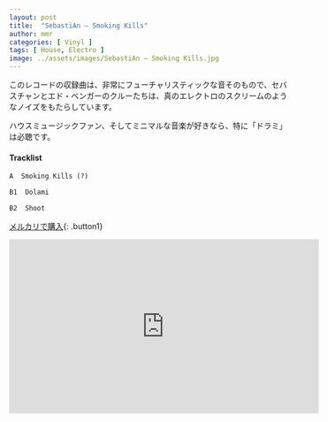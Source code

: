 ```yaml
---
layout: post
title:  "SebastiAn – Smoking Kills"
author: mmr
categories: [ Vinyl ]
tags: [ House, Electro ]
image: ../assets/images/SebastiAn – Smoking Kills.jpg
---
```


このレコードの収録曲は、非常にフューチャリスティックな音そのもので、セバスチャンとエド・ベンガーのクルーたちは、真のエレクトロのスクリームのようなノイズをもたらしています。

ハウスミュージックファン、そしてミニマルな音楽が好きなら、特に「ドラミ」は必聴です。

#### Tracklist
```md
A  Smoking Kills (?)

B1  Dolami

B2  Shoot
```

[メルカリで購入](https://jp.mercari.com/item/m17778455704?afid=6142608987){: .button1}

<iframe width="560" height="315" src="https://www.youtube.com/embed/MpcsXaeZx7w?si=K2YtAvVZYNwf4xSS" title="YouTube video player" frameborder="0" allow="accelerometer; autoplay; clipboard-write; encrypted-media; gyroscope; picture-in-picture; web-share" referrerpolicy="strict-origin-when-cross-origin" allowfullscreen></iframe>